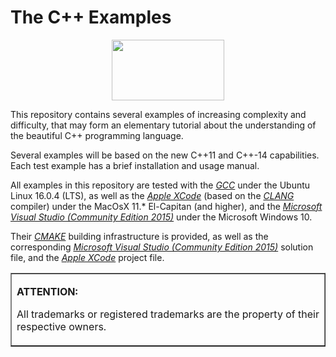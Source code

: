 # The C++ Examples

<center><IMG src="http://davidcanino.github.io/img/logo-sun.jpg" border="0" width="180" height="97"></center><p>

This repository contains several examples of increasing complexity and difficulty, that may form an elementary tutorial about the understanding of the beautiful C++ programming language.<p>Several examples will be based on the new C++11 and C++-14 capabilities. Each test example has a brief installation and usage manual.<p>

All examples in this repository are tested with the <A href="http://gcc.gnu.org/"><i>GCC</i></A> under the Ubuntu Linux 16.0.4 (LTS), as well as the <A href="http://developer.apple.com/xcode/"><i>Apple XCode</i></A> (based on the <A href="http://clang.llvm.org/"><i>CLANG</i></A> compiler) under the MacOsX 11.* El-Capitan (and higher), and the <A href="http://www.visualstudio.com/"><i>Microsoft Visual Studio (Community Edition 2015)</i></A> under the Microsoft Windows 10.

Their <A href="http://cmake.org"><i>CMAKE</i></A> building infrastructure is provided, as well as the corresponding <A href="http://www.visualstudio.com/"><i>Microsoft Visual Studio (Community Edition 2015)</i></A> solution file, and the <A href="http://developer.apple.com/xcode/"><i>Apple XCode</i></A> project file.

<p><table border=1><tr><td><p><b>ATTENTION:</b><p>All trademarks or registered trademarks are the property of their respective owners.</td></tr></table>
